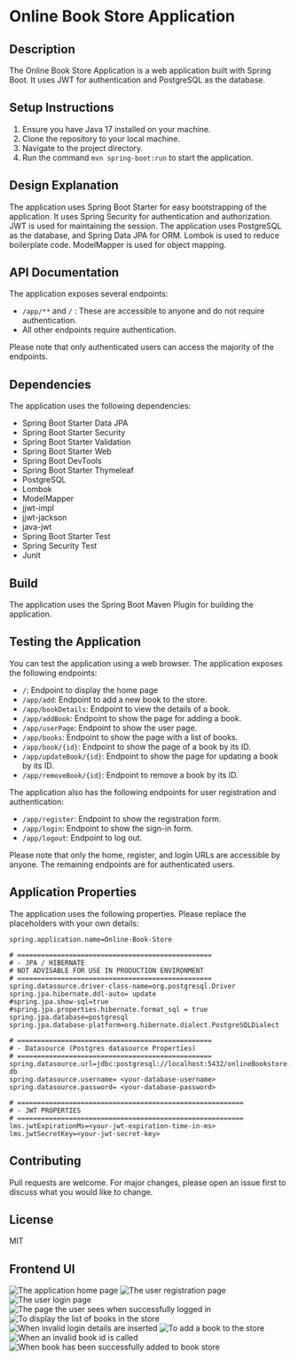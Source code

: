 # Online Book Store Application

## Description
The Online Book Store Application is a web application built with Spring Boot. It uses JWT for authentication and PostgreSQL as the database.

## Setup Instructions
1. Ensure you have Java 17 installed on your machine.
2. Clone the repository to your local machine.
3. Navigate to the project directory.
4. Run the command `mvn spring-boot:run` to start the application.

## Design Explanation
The application uses Spring Boot Starter for easy bootstrapping of the application. It uses Spring Security for authentication and authorization. 
JWT is used for maintaining the session. The application uses PostgreSQL as the database, and Spring Data JPA for ORM. 
Lombok is used to reduce boilerplate code. ModelMapper is used for object mapping.

## API Documentation
The application exposes several endpoints:

- `/app/**` and `/` : These are accessible to anyone and do not require authentication.
- All other endpoints require authentication.

Please note that only authenticated users can access the majority of the endpoints.

## Dependencies
The application uses the following dependencies:
- Spring Boot Starter Data JPA
- Spring Boot Starter Security
- Spring Boot Starter Validation
- Spring Boot Starter Web
- Spring Boot DevTools
- Spring Boot Starter Thymeleaf
- PostgreSQL
- Lombok
- ModelMapper
- jjwt-impl
- jjwt-jackson
- java-jwt
- Spring Boot Starter Test
- Spring Security Test
- Junit

## Build
The application uses the Spring Boot Maven Plugin for building the application.

## Testing the Application

You can test the application using a web browser. The application exposes the following endpoints:

-  `/`: Endpoint to display the home page
- `/app/add`: Endpoint to add a new book to the store.
- `/app/bookDetails`: Endpoint to view the details of a book.
- `/app/addBook`: Endpoint to show the page for adding a book.
- `/app/userPage`: Endpoint to show the user page.
- `/app/books`: Endpoint to show the page with a list of books.
- `/app/book/{id}`: Endpoint to show the page of a book by its ID.
- `/app/updateBook/{id}`: Endpoint to show the page for updating a book by its ID.
- `/app/removeBook/{id}`: Endpoint to remove a book by its ID.

The application also has the following endpoints for user registration and authentication:

- `/app/register`: Endpoint to show the registration form.
- `/app/login`: Endpoint to show the sign-in form.
- `/app/logout`: Endpoint to log out.

Please note that only the home, register, and login URLs are accessible by anyone. The remaining endpoints are for authenticated users.


## Application Properties

The application uses the following properties. Please replace the placeholders with your own details:

```properties
spring.application.name=Online-Book-Store

# =================================================
# - JPA / HIBERNATE
# NOT ADVISABLE FOR USE IN PRODUCTION ENVIRONMENT
# =================================================
spring.datasource.driver-class-name=org.postgresql.Driver
spring.jpa.hibernate.ddl-auto= update
#spring.jpa.show-sql=true
#spring.jpa.properties.hibernate.format_sql = true
spring.jpa.database=postgresql
spring.jpa.database-platform=org.hibernate.dialect.PostgreSQLDialect

# =================================================
# - Datasource (Postgres datasource Properties)
# =================================================
spring.datasource.url=jdbc:postgresql://localhost:5432/onlineBookstore-db
spring.datasource.username= <your-database-username>
spring.datasource.password= <your-database-password>

# =========================================================
# - JWT PROPERTIES
# =========================================================
lms.jwtExpirationMs=<your-jwt-expiration-time-in-ms>
lms.jwtSecretKey=<your-jwt-secret-key>
```

## Contributing
Pull requests are welcome. For major changes, please open an issue first to discuss what you would like to change.

## License
MIT

## Frontend UI

![The application home page](src/main/resources/images/home.png "Home page")
![The user registration page](src/main/resources/images/register.png "Register Page")
![The user login page](src/main/resources/images/login.png "Login Page")
![The page the user sees when successfully logged in](src/main/resources/images/userPage.png "User Page")
![To display the list of books in the store](src/main/resources/images/allbooks.png "List of Books Page")
![When invalid login details are inserted](src/main/resources/images/invalidLogin.png "Invalid Login Details")
![To add a book to the store](src/main/resources/images/addBook.png "Add Book Page")
![When an invalid book id is called](src/main/resources/images/invalidBookId.png "Invalid Book Id")
![When book has been successfully added to book store](src/main/resources/images/bookAdded.png "Book Added")


